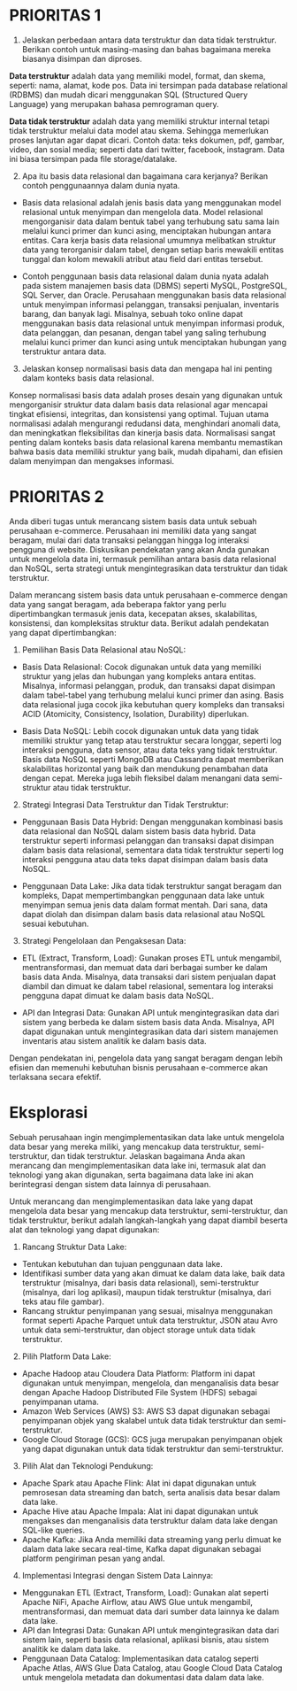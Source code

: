 # PRIORITAS 1

1. Jelaskan perbedaan antara data terstruktur dan data tidak terstruktur. Berikan contoh untuk masing-masing dan bahas bagaimana mereka biasanya disimpan dan diproses.

**Data  terstruktur** adalah data yang memiliki model, format, dan skema, seperti: nama, alamat, kode pos. Data ini tersimpan pada database relational (RDBMS) dan mudah dicari menggunakan SQL (Structured Query Language) yang merupakan bahasa pemrograman query.

**Data tidak terstruktur** adalah data yang memiliki struktur internal tetapi tidak terstruktur melalui data model atau skema. Sehingga memerlukan proses lanjutan agar dapat dicari. Contoh data: teks dokumen, pdf, gambar, video, dan sosial media; seperti data dari twitter, facebook, instagram. 
Data ini biasa tersimpan pada file storage/datalake.


2. Apa itu basis data relasional dan bagaimana cara kerjanya? Berikan contoh penggunaannya dalam dunia nyata.

- Basis data relasional adalah jenis basis data yang menggunakan model relasional untuk menyimpan dan mengelola data. Model relasional mengorganisir data dalam bentuk tabel yang terhubung satu sama lain melalui kunci primer dan kunci asing, menciptakan hubungan antara entitas. Cara kerja basis data relasional umumnya melibatkan struktur data yang terorganisir dalam tabel, dengan setiap baris mewakili entitas tunggal dan kolom mewakili atribut atau field dari entitas tersebut. 

- Contoh penggunaan basis data relasional dalam dunia nyata adalah pada sistem manajemen basis data (DBMS) seperti MySQL, PostgreSQL, SQL Server, dan Oracle. Perusahaan menggunakan basis data relasional untuk menyimpan informasi pelanggan, transaksi penjualan, inventaris barang, dan banyak lagi. Misalnya, sebuah toko online dapat menggunakan basis data relasional untuk menyimpan informasi produk, data pelanggan, dan pesanan, dengan tabel yang saling terhubung melalui kunci primer dan kunci asing untuk menciptakan hubungan yang terstruktur antara data.


3. Jelaskan konsep normalisasi basis data dan mengapa hal ini penting dalam konteks basis data relasional.

Konsep normalisasi basis data adalah proses desain yang digunakan untuk mengorganisir struktur data dalam basis data relasional agar mencapai tingkat efisiensi, integritas, dan konsistensi yang optimal. Tujuan utama normalisasi adalah mengurangi redudansi data, menghindari anomali data, dan meningkatkan fleksibilitas dan kinerja basis data. Normalisasi sangat penting dalam konteks basis data relasional karena membantu memastikan bahwa basis data memiliki struktur yang baik, mudah dipahami, dan efisien dalam menyimpan dan mengakses informasi.


# PRIORITAS 2

Anda diberi tugas untuk merancang sistem basis data untuk sebuah perusahaan e-commerce. Perusahaan ini memiliki data yang sangat beragam, mulai dari data transaksi pelanggan hingga log interaksi pengguna di website. Diskusikan pendekatan yang akan Anda gunakan untuk mengelola data ini, termasuk pemilihan antara basis data relasional dan NoSQL, serta strategi untuk mengintegrasikan data terstruktur dan tidak terstruktur.

Dalam merancang sistem basis data untuk perusahaan e-commerce dengan data yang sangat beragam, ada beberapa faktor yang perlu dipertimbangkan termasuk jenis data, kecepatan akses, skalabilitas, konsistensi, dan kompleksitas struktur data. Berikut adalah pendekatan yang dapat dipertimbangkan:

1. Pemilihan Basis Data Relasional atau NoSQL:

- Basis Data Relasional: 
Cocok digunakan untuk data yang memiliki struktur yang jelas dan hubungan yang kompleks antara entitas. Misalnya, informasi pelanggan, produk, dan transaksi dapat disimpan dalam tabel-tabel yang terhubung melalui kunci primer dan asing. Basis data relasional juga cocok jika kebutuhan query kompleks dan transaksi ACID (Atomicity, Consistency, Isolation, Durability) diperlukan.

- Basis Data NoSQL: 
Lebih cocok digunakan untuk data yang tidak memiliki struktur yang tetap atau terstruktur secara longgar, seperti log interaksi pengguna, data sensor, atau data teks yang tidak terstruktur. Basis data NoSQL seperti MongoDB atau Cassandra dapat memberikan skalabilitas horizontal yang baik dan mendukung penambahan data dengan cepat. Mereka juga lebih fleksibel dalam menangani data semi-struktur atau tidak terstruktur.

2. Strategi Integrasi Data Terstruktur dan Tidak Terstruktur:

- Penggunaan Basis Data Hybrid: Dengan menggunakan kombinasi basis data relasional dan NoSQL dalam sistem basis data hybrid. Data terstruktur seperti informasi pelanggan dan transaksi dapat disimpan dalam basis data relasional, sementara data tidak terstruktur seperti log interaksi pengguna atau data teks dapat disimpan dalam basis data NoSQL.

- Penggunaan Data Lake: Jika data tidak terstruktur sangat beragam dan kompleks, Dapat mempertimbangkan penggunaan data lake untuk menyimpan semua jenis data dalam format mentah. Dari sana, data dapat diolah dan disimpan dalam basis data relasional atau NoSQL sesuai kebutuhan.

3. Strategi Pengelolaan dan Pengaksesan Data:

- ETL (Extract, Transform, Load): Gunakan proses ETL untuk mengambil, mentransformasi, dan memuat data dari berbagai sumber ke dalam basis data Anda. Misalnya, data transaksi dari sistem penjualan dapat diambil dan dimuat ke dalam tabel relasional, sementara log interaksi pengguna dapat dimuat ke dalam basis data NoSQL.

- API dan Integrasi Data: Gunakan API untuk mengintegrasikan data dari sistem yang berbeda ke dalam sistem basis data Anda. Misalnya, API dapat digunakan untuk mengintegrasikan data dari sistem manajemen inventaris atau sistem analitik ke dalam basis data.

Dengan pendekatan ini, pengelola data yang sangat beragam dengan lebih efisien dan memenuhi kebutuhan bisnis perusahaan e-commerce akan terlaksana secara efektif.


# Eksplorasi 

Sebuah perusahaan ingin mengimplementasikan data lake untuk mengelola data besar yang mereka miliki, yang mencakup data terstruktur, semi-terstruktur, dan tidak terstruktur. Jelaskan bagaimana Anda akan merancang dan mengimplementasikan data lake ini, termasuk alat dan teknologi yang akan digunakan, serta bagaimana data lake ini akan berintegrasi dengan sistem data lainnya di perusahaan.

Untuk merancang dan mengimplementasikan data lake yang dapat mengelola data besar yang mencakup data terstruktur, semi-terstruktur, dan tidak terstruktur, berikut adalah langkah-langkah yang dapat diambil beserta alat dan teknologi yang dapat digunakan:

1. Rancang Struktur Data Lake:

- Tentukan kebutuhan dan tujuan penggunaan data lake.
- Identifikasi sumber data yang akan dimuat ke dalam data lake, baik data terstruktur (misalnya, dari basis data relasional), semi-terstruktur (misalnya, dari log aplikasi), maupun tidak terstruktur (misalnya, dari teks atau file gambar).
- Rancang struktur penyimpanan yang sesuai, misalnya menggunakan format seperti Apache Parquet untuk data terstruktur, JSON atau Avro untuk data semi-terstruktur, dan object storage untuk data tidak terstruktur.


2. Pilih Platform Data Lake:

- Apache Hadoop atau Cloudera Data Platform: Platform ini dapat digunakan untuk menyimpan, mengelola, dan menganalisis data besar dengan Apache Hadoop Distributed File System (HDFS) sebagai penyimpanan utama.
- Amazon Web Services (AWS) S3: AWS S3 dapat digunakan sebagai penyimpanan objek yang skalabel untuk data tidak terstruktur dan semi-terstruktur.
- Google Cloud Storage (GCS): GCS juga merupakan penyimpanan objek yang dapat digunakan untuk data tidak terstruktur dan semi-terstruktur.


3. Pilih Alat dan Teknologi Pendukung:

- Apache Spark atau Apache Flink: Alat ini dapat digunakan untuk pemrosesan data streaming dan batch, serta analisis data besar dalam data lake.
- Apache Hive atau Apache Impala: Alat ini dapat digunakan untuk mengakses dan menganalisis data terstruktur dalam data lake dengan SQL-like queries.
- Apache Kafka: Jika Anda memiliki data streaming yang perlu dimuat ke dalam data lake secara real-time, Kafka dapat digunakan sebagai platform pengiriman pesan yang andal.


4. Implementasi Integrasi dengan Sistem Data Lainnya:

- Menggunakan ETL (Extract, Transform, Load): Gunakan alat seperti Apache NiFi, Apache Airflow, atau AWS Glue untuk mengambil, mentransformasi, dan memuat data dari sumber data lainnya ke dalam data lake.
- API dan Integrasi Data: Gunakan API untuk mengintegrasikan data dari sistem lain, seperti basis data relasional, aplikasi bisnis, atau sistem analitik ke dalam data lake.
- Penggunaan Data Catalog: Implementasikan data catalog seperti Apache Atlas, AWS Glue Data Catalog, atau Google Cloud Data Catalog untuk mengelola metadata dan dokumentasi data dalam data lake.
